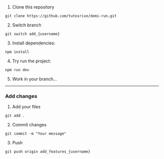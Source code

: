 1. Clone this repository
```shell
git clone https://github.com/tutosrive/domi-run.git
```
2. Switch branch
```shell
git switch add_{username}
```
3. Install dependencies:
```shell
npm install
```
4. Try run the project:
```shell
npm run dev
```
5. Work in your branch...

---

### Add changes

1. Add your files
```shell
git add .
```
2. Commit changes
```shell
git commit -m "Your message"
```
3. Push
```shell
git push origin add_features_{username}
```
